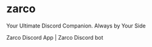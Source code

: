 # zarco
Your Ultimate Discord Companion. Always by Your Side

Zarco Discord App | Zarco Discord bot
